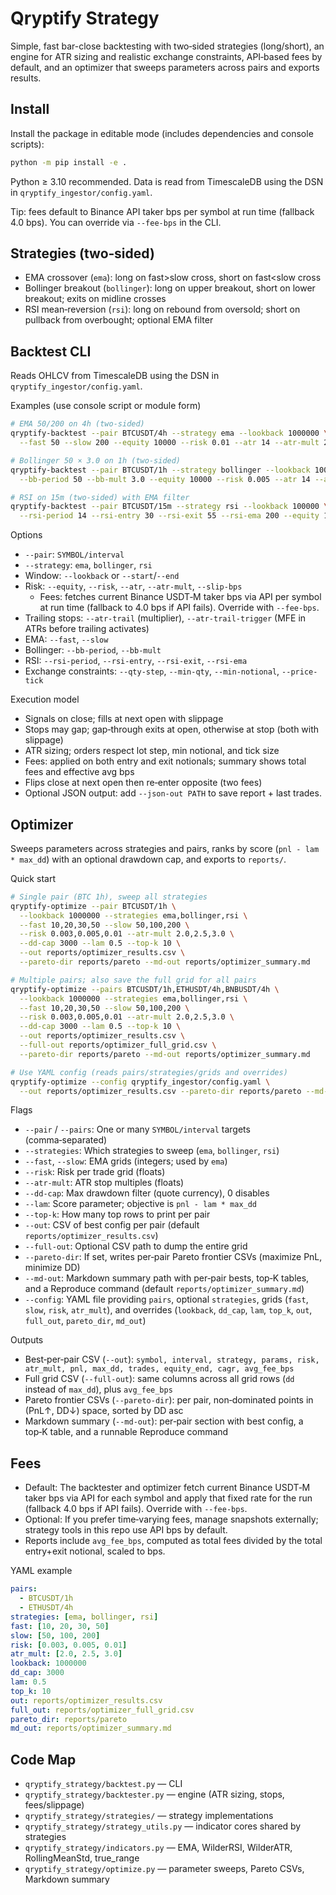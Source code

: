# Qryptify Strategy

Simple, fast bar-close backtesting with two‑sided strategies (long/short), an engine for ATR sizing and realistic exchange constraints, API‑based fees by default, and an optimizer that sweeps parameters across pairs and exports results.

## Install

Install the package in editable mode (includes dependencies and console scripts):

```bash
python -m pip install -e .
```

Python ≥ 3.10 recommended. Data is read from TimescaleDB using the DSN in `qryptify_ingestor/config.yaml`.

Tip: fees default to Binance API taker bps per symbol at run time (fallback 4.0 bps). You can override via `--fee-bps` in the CLI.

## Strategies (two‑sided)

- EMA crossover (`ema`): long on fast>slow cross, short on fast<slow cross
- Bollinger breakout (`bollinger`): long on upper breakout, short on lower breakout; exits on midline crosses
- RSI mean‑reversion (`rsi`): long on rebound from oversold; short on pullback from overbought; optional EMA filter

## Backtest CLI

Reads OHLCV from TimescaleDB using the DSN in `qryptify_ingestor/config.yaml`.

Examples (use console script or module form)

```bash
# EMA 50/200 on 4h (two‑sided)
qryptify-backtest --pair BTCUSDT/4h --strategy ema --lookback 1000000 \
  --fast 50 --slow 200 --equity 10000 --risk 0.01 --atr 14 --atr-mult 2.0

# Bollinger 50 × 3.0 on 1h (two‑sided)
qryptify-backtest --pair BTCUSDT/1h --strategy bollinger --lookback 1000000 \
  --bb-period 50 --bb-mult 3.0 --equity 10000 --risk 0.005 --atr 14 --atr-mult 2.0 --slip-bps 1

# RSI on 15m (two‑sided) with EMA filter
qryptify-backtest --pair BTCUSDT/15m --strategy rsi --lookback 100000 \
  --rsi-period 14 --rsi-entry 30 --rsi-exit 55 --rsi-ema 200 --equity 10000 --risk 0.005 --atr 14 --atr-mult 3.0 --slip-bps 1
```

Options

- `--pair`: `SYMBOL/interval`
- `--strategy`: `ema`, `bollinger`, `rsi`
- Window: `--lookback` or `--start`/`--end`
- Risk: `--equity`, `--risk`, `--atr`, `--atr-mult`, `--slip-bps`
  - Fees: fetches current Binance USDT‑M taker bps via API per symbol at run time (fallback to 4.0 bps if API fails). Override with `--fee-bps`.
- Trailing stops: `--atr-trail` (multiplier), `--atr-trail-trigger` (MFE in ATRs before trailing activates)
- EMA: `--fast`, `--slow`
- Bollinger: `--bb-period`, `--bb-mult`
- RSI: `--rsi-period`, `--rsi-entry`, `--rsi-exit`, `--rsi-ema`
- Exchange constraints: `--qty-step`, `--min-qty`, `--min-notional`, `--price-tick`

Execution model

- Signals on close; fills at next open with slippage
- Stops may gap; gap‑through exits at open, otherwise at stop (both with slippage)
- ATR sizing; orders respect lot step, min notional, and tick size
- Fees: applied on both entry and exit notionals; summary shows total fees and effective avg bps
- Flips close at next open then re‑enter opposite (two fees)
- Optional JSON output: add `--json-out PATH` to save report + last trades.

## Optimizer

Sweeps parameters across strategies and pairs, ranks by score (`pnl - lam * max_dd`) with an optional drawdown cap, and exports to `reports/`.

Quick start

```bash
# Single pair (BTC 1h), sweep all strategies
qryptify-optimize --pair BTCUSDT/1h \
  --lookback 1000000 --strategies ema,bollinger,rsi \
  --fast 10,20,30,50 --slow 50,100,200 \
  --risk 0.003,0.005,0.01 --atr-mult 2.0,2.5,3.0 \
  --dd-cap 3000 --lam 0.5 --top-k 10 \
  --out reports/optimizer_results.csv \
  --pareto-dir reports/pareto --md-out reports/optimizer_summary.md

# Multiple pairs; also save the full grid for all pairs
qryptify-optimize --pairs BTCUSDT/1h,ETHUSDT/4h,BNBUSDT/4h \
  --lookback 1000000 --strategies ema,bollinger,rsi \
  --fast 10,20,30,50 --slow 50,100,200 \
  --risk 0.003,0.005,0.01 --atr-mult 2.0,2.5,3.0 \
  --dd-cap 3000 --lam 0.5 --top-k 10 \
  --out reports/optimizer_results.csv \
  --full-out reports/optimizer_full_grid.csv \
  --pareto-dir reports/pareto --md-out reports/optimizer_summary.md

# Use YAML config (reads pairs/strategies/grids and overrides)
qryptify-optimize --config qryptify_ingestor/config.yaml \
  --out reports/optimizer_results.csv --pareto-dir reports/pareto --md-out reports/optimizer_summary.md
```

Flags

- `--pair` / `--pairs`: One or many `SYMBOL/interval` targets (comma‑separated)
- `--strategies`: Which strategies to sweep (`ema`, `bollinger`, `rsi`)
- `--fast`, `--slow`: EMA grids (integers; used by `ema`)
- `--risk`: Risk per trade grid (floats)
- `--atr-mult`: ATR stop multiples (floats)
- `--dd-cap`: Max drawdown filter (quote currency), 0 disables
- `--lam`: Score parameter; objective is `pnl - lam * max_dd`
- `--top-k`: How many top rows to print per pair
- `--out`: CSV of best config per pair (default `reports/optimizer_results.csv`)
- `--full-out`: Optional CSV path to dump the entire grid
- `--pareto-dir`: If set, writes per‑pair Pareto frontier CSVs (maximize PnL, minimize DD)
- `--md-out`: Markdown summary path with per‑pair bests, top‑K tables, and a Reproduce command (default `reports/optimizer_summary.md`)
- `--config`: YAML file providing `pairs`, optional `strategies`, grids (`fast`, `slow`, `risk`, `atr_mult`), and overrides (`lookback`, `dd_cap`, `lam`, `top_k`, `out`, `full_out`, `pareto_dir`, `md_out`)

Outputs

- Best‑per‑pair CSV (`--out`): `symbol, interval, strategy, params, risk, atr_mult, pnl, max_dd, trades, equity_end, cagr, avg_fee_bps`
- Full grid CSV (`--full-out`): same columns across all grid rows (`dd` instead of `max_dd`), plus `avg_fee_bps`
- Pareto frontier CSVs (`--pareto-dir`): per pair, non‑dominated points in (PnL↑, DD↓) space, sorted by DD asc
- Markdown summary (`--md-out`): per‑pair section with best config, a top‑K table, and a runnable Reproduce command

## Fees

- Default: The backtester and optimizer fetch current Binance USDT‑M taker bps via API for each symbol and apply that fixed rate for the run (fallback 4.0 bps if API fails). Override with `--fee-bps`.
- Optional: If you prefer time‑varying fees, manage snapshots externally; strategy tools in this repo use API bps by default.
- Reports include `avg_fee_bps`, computed as total fees divided by the total entry+exit notional, scaled to bps.

YAML example

```yaml
pairs:
  - BTCUSDT/1h
  - ETHUSDT/4h
strategies: [ema, bollinger, rsi]
fast: [10, 20, 30, 50]
slow: [50, 100, 200]
risk: [0.003, 0.005, 0.01]
atr_mult: [2.0, 2.5, 3.0]
lookback: 1000000
dd_cap: 3000
lam: 0.5
top_k: 10
out: reports/optimizer_results.csv
full_out: reports/optimizer_full_grid.csv
pareto_dir: reports/pareto
md_out: reports/optimizer_summary.md
```

## Code Map

- `qryptify_strategy/backtest.py` — CLI
- `qryptify_strategy/backtester.py` — engine (ATR sizing, stops, fees/slippage)
- `qryptify_strategy/strategies/` — strategy implementations
- `qryptify_strategy/strategy_utils.py` — indicator cores shared by strategies
- `qryptify_strategy/indicators.py` — EMA, WilderRSI, WilderATR, RollingMeanStd, true_range
- `qryptify_strategy/optimize.py` — parameter sweeps, Pareto CSVs, Markdown summary
